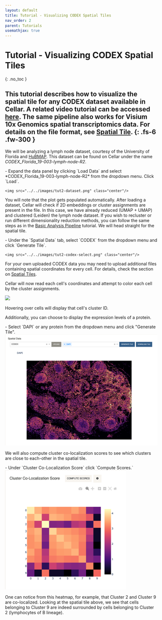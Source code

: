 ```yaml
---
layout: default
title: Tutorial - Visualizing CODEX Spatial Tiles
nav_order: 2
parent: Tutorials
usemathjax: true
---
```


# Tutorial - Visualizing CODEX Spatial Tiles
{: .no_toc }

This tutorial describes how to visualize the spatial tile for any CODEX dataset
available in Cellar. A related video tutorial can be accessed
[here](https://www.youtube.com/watch?v=zG3j3DdqLUQ).
The same pipeline also works for Visium 10x Genomics spatial transcriptomics data.
For details on the file format, see [Spatial Tile](../ui-components/spatial/tile).
{: .fs-6 .fw-300 }
---

We will be analyzing a lymph node dataset, courtesy of the University of Florida and
[HuBMAP](https://portal.hubmapconsortium.org/browse/dataset/800f1703d81373c58ca5ca0b76e52d79).
This dataset can be found on Cellar under the name *CODEX_Florida_19-003-lymph-node-R2*.

<div class="code-example step" markdown="1">
- Expand the data panel by clicking `Load Data` and select
    *CODEX_Florida_19-003-lymph-node-R2* from the dropdown menu. Click `Load`.

    <img src="../../images/tut2-dataset.png" class="center"/>
</div>

You will note that the plot gets populated automatically.
After loading a dataset, Cellar will check if 2D embeddings or cluster
assignments are present in the file. In this case, we have already
reduced (UMAP + UMAP) and clustered (Leiden) the lymph node dataset.
If you wish to recluster or run different dimensionality reduction methods,
you can follow the same steps as in the
[Basic Analysis Pipeline](./tutorial1) tutorial. We will head
straight for the spatial tile.

<div class="code-example step" markdown="1">
- Under the `Spatial Data` tab, select `CODEX` from the dropdown menu and click
  `Generate Tile`.

    <img src="../../images/tut2-codex-select.png" class="center"/>
</div>

For your own uploaded CODEX data you may need to upload additional
files containing spatial coordinates for every cell. For details,
check the section on [Spatial Tiles](../ui-components/spatial/tile).

Cellar will now read each cell's coordinates and attempt to color each
cell by the cluster assignments.

<img src="../../images/tut2-codex-tile.png" class="center"/>

Hovering over cells will display that cell's cluster ID.

Additionally, you can choose to display the expression levels of a protein.

<div class="code-example step" markdown="1">
- Select `DAPI` or any protein from the dropdown menu and click
  "Generate Tile".
</div>

<img src="../../images/tut2-codex-select-protein.png" class="center"/>

We will also compute cluster co-localization scores to see which clusters
are close to each-other in the spatial tile.

<div class="code-example step" markdown="1">
- Under `Cluster Co-Localization Score` click `Compute Scores.`
</div>

<img src="../../images/tut2-cluster-coloc.png" width="400" class="center"/>

One can notice from this heatmap, for example, that Cluster 2 and Cluster 9
are co-localized. Looking at the spatial tile above, we see that cells
belonging to Cluster 9 are indeed surrounded by cells belonging to Cluster 2
(lymphocytes of B lineage).
